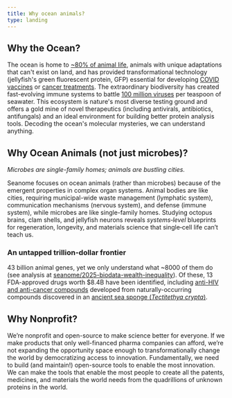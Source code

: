 ```yaml
---
title: Why ocean animals?
type: landing
---
```



## Why the Ocean?

The ocean is home to [~80% of animal life](https://www.pnas.org/doi/full/10.1073/pnas.1711842115), animals with unique adaptations that can't exist on land, and has provided transformational technology (jellyfish's green fluorescent protein, GFP) essential for developing [COVID vaccines](https://www.nature.com/articles/s41586-020-2639-4) or [cancer treatments](https://pmc.ncbi.nlm.nih.gov/articles/PMC4383682/). The extraordinary biodiversity has created fast-evolving immune systems to battle [100 million viruses](https://www.annualreviews.org/content/journals/10.1146/annurev-marine-120709-142805) per teaspoon of seawater. This ecosystem is nature's most diverse testing ground and offers a gold mine of novel therapeutics (including antivirals, antibiotics, antifungals) and an ideal environment for building better protein analysis tools. Decoding the ocean's molecular mysteries, we can understand anything.

## Why Ocean Animals (not just microbes)?

*Microbes are single-family homes; animals are bustling cities.*

Seanome focuses on ocean animals (rather than microbes) because of the emergent properties in complex organ systems. Animal bodies are like cities, requiring municipal-wide waste management (lymphatic system), communication mechanisms (nervous system), and defense (immune system), while microbes are like single-family homes. Studying octopus brains, clam shells, and jellyfish neurons reveals *systems‑level* blueprints for regeneration, longevity, and materials science that single‑cell life can’t teach us.

### An untapped trillion-dollar frontier

43 billion animal genes, yet we only understand what ~8000 of them do (see analysis at [seanome/2025-biodata-wealth-inequality](https://github.com/seanome/2025-biodata-wealth-inequality)). Of these, 13 FDA-approved drugs worth $8.4B have been identified, including [anti-HIV and anti-cancer compounds](https://ocean.si.edu/ocean-life/invertebrates/sea-sponge-hiv-medicine) developed from naturally-occurring compounds discovered in an [ancient sea sponge (*Tectitethya crypta*)](https://en.wikipedia.org/wiki/Tectitethya_crypta).

## Why Nonprofit?

We’re nonprofit and open-source to make science better for everyone. If we make products that only well-financed pharma companies can afford, we’re not expanding the opportunity space enough to transformationally change the world by democratizing access to innovation. Fundamentally, we need to build (and maintain!) open-source tools to enable the most innovation. We can make the tools that enable the most people to create all the patents, medicines, and materials the world needs from the quadrillions of unknown proteins in the world.